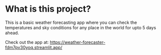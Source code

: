 # What is this project?

This is a basic weather forecasting app where you can check the temperatures and sky conditions for any place in the world for upto 5 days ahead.

Check out the app at: https://weather-forecaster-fdm7pv30yoq.streamlit.app/ 